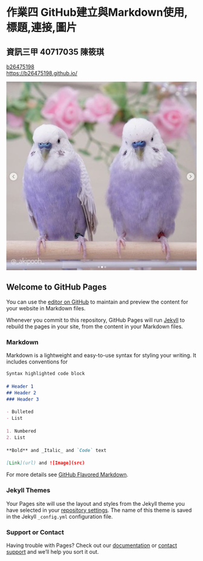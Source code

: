 # 作業四 GitHub建立與Markdown使用,標題,連接,圖片  
## 資訊三甲 40717035 陳筱琪  

[b26475198](https://b26475198.github.io/)   
https://b26475198.github.io/   

![bird](https://github.com/b26475198/b26475198.github.io/blob/main/bird.jpg)

## Welcome to GitHub Pages

You can use the [editor on GitHub](https://github.com/b26475198/b26475198.github.io/edit/main/README.md) to maintain and preview the content for your website in Markdown files.

Whenever you commit to this repository, GitHub Pages will run [Jekyll](https://jekyllrb.com/) to rebuild the pages in your site, from the content in your Markdown files.

### Markdown

Markdown is a lightweight and easy-to-use syntax for styling your writing. It includes conventions for

```markdown
Syntax highlighted code block

# Header 1
## Header 2
### Header 3

- Bulleted
- List

1. Numbered
2. List

**Bold** and _Italic_ and `Code` text

[Link](url) and ![Image](src)
```

For more details see [GitHub Flavored Markdown](https://guides.github.com/features/mastering-markdown/).

### Jekyll Themes

Your Pages site will use the layout and styles from the Jekyll theme you have selected in your [repository settings](https://github.com/b26475198/b26475198.github.io/settings). The name of this theme is saved in the Jekyll `_config.yml` configuration file.

### Support or Contact

Having trouble with Pages? Check out our [documentation](https://docs.github.com/categories/github-pages-basics/) or [contact support](https://support.github.com/contact) and we’ll help you sort it out.

